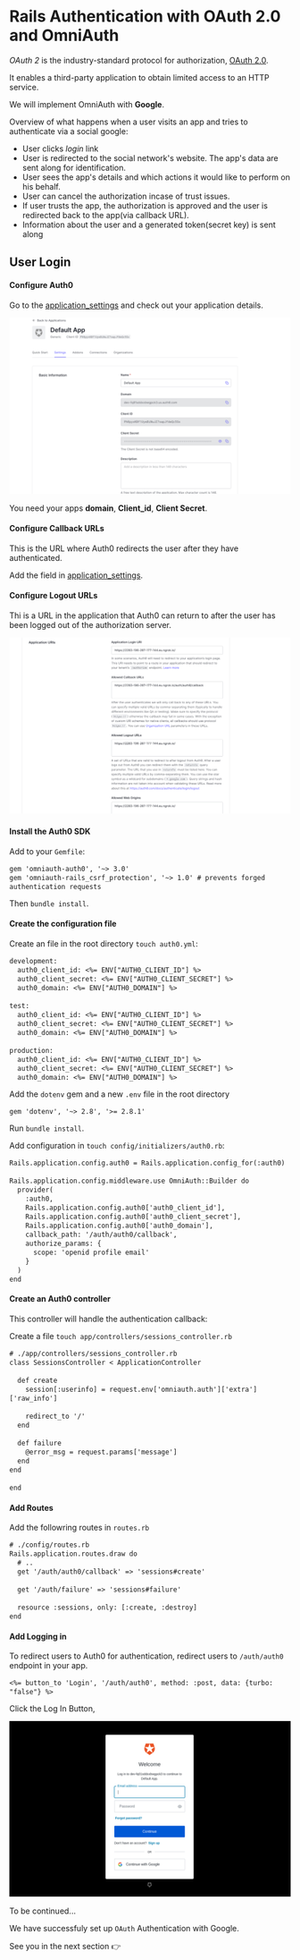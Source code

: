 # Rails Authentication with OAuth 2.0 and OmniAuth 

*OAuth 2* is the industry-standard protocol for authorization, [OAuth 2.0](https://oauth.net/2/).

It enables a third-party application to obtain limited access to an HTTP service. 

We will implement OmniAuth with **Google**.

Overview of what happens when a user visits an app and tries to authenticate via a social google:

- User clicks *login* link 
- User is redirected to the social network's website. The app's data are sent along for identification. 
- User sees the app's details and which actions it would like to perform on his behalf. 
- User can cancel the authorization incase of trust issues. 
- If user trusts the app, the authorization is approved and the user is redirected back to the app(via callback URL). 
- Information about the user and a generated token(secret key) is sent along


## User Login


#### Configure Auth0 

Go to the [application_settings](https://manage.auth0.com/#/applications) and check out your application details. 

![](/images/app_details.png)

You need your apps **domain**, **Client_id**, **Client Secret**.

#### Configure Callback URLs 

This is the URL where Auth0 redirects the user after they have authenticated. 

Add the field in [application_settings](https://manage.auth0.com/#/applications).

#### Configure Logout URLs

Thi is a URL in the application that Auth0 can return to after the user has been logged out of the authorization server.

![](/images/url.png)


#### Install the Auth0 SDK

Add to your `Gemfile`: 

```
gem 'omniauth-auth0', '~> 3.0'
gem 'omniauth-rails_csrf_protection', '~> 1.0' # prevents forged authentication requests
```

Then `bundle install`. 

#### Create the configuration file 

Create an file in the root directory `touch auth0.yml`:

```
development:
  auth0_client_id: <%= ENV["AUTH0_CLIENT_ID"] %>
  auth0_client_secret: <%= ENV["AUTH0_CLIENT_SECRET"] %>
  auth0_domain: <%= ENV["AUTH0_DOMAIN"] %>

test:
  auth0_client_id: <%= ENV["AUTH0_CLIENT_ID"] %>
  auth0_client_secret: <%= ENV["AUTH0_CLIENT_SECRET"] %>
  auth0_domain: <%= ENV["AUTH0_DOMAIN"] %>

production:
  auth0_client_id: <%= ENV["AUTH0_CLIENT_ID"] %>
  auth0_client_secret: <%= ENV["AUTH0_CLIENT_SECRET"] %>
  auth0_domain: <%= ENV["AUTH0_DOMAIN"] %>

```

Add the `dotenv` gem and a new `.env` file in the root directory 

```
gem 'dotenv', '~> 2.8', '>= 2.8.1'
```

Run `bundle install`.

Add configuration in `touch config/initializers/auth0.rb`: 

```
Rails.application.config.auth0 = Rails.application.config_for(:auth0)

Rails.application.config.middleware.use OmniAuth::Builder do
  provider(
    :auth0,
    Rails.application.config.auth0['auth0_client_id'],
    Rails.application.config.auth0['auth0_client_secret'],
    Rails.application.config.auth0['auth0_domain'],
    callback_path: '/auth/auth0/callback',
    authorize_params: {
      scope: 'openid profile email'
    }
  )
end

```

#### Create an Auth0 controller 

This controller will handle the authentication callback: 

Create a file `touch app/controllers/sessions_controller.rb`

```
# ./app/controllers/sessions_controller.rb
class SessionsController < ApplicationController

  def create 
    session[:userinfo] = request.env['omniauth.auth']['extra']['raw_info'] 

    redirect_to '/'
  end

  def failure
    @error_msg = request.params['message']
  end
end

end
```

#### Add Routes

Add the followring routes in `routes.rb`

```
# ./config/routes.rb
Rails.application.routes.draw do
  # ..
  get '/auth/auth0/callback' => 'sessions#create'

  get '/auth/failure' => 'sessions#failure'

  resource :sessions, only: [:create, :destroy]
end
```


#### Add Logging in 

To redirect users to Auth0 for authentication, redirect users to `/auth/auth0` endpoint in your app.

```
<%= button_to 'Login', '/auth/auth0', method: :post, data: {turbo: "false"} %>
```

Click the Log In Button, 

![](/images/auth.png)


To be continued...

We have successfuly set up `OAuth` Authentication with Google. 

See you in the next section 👉